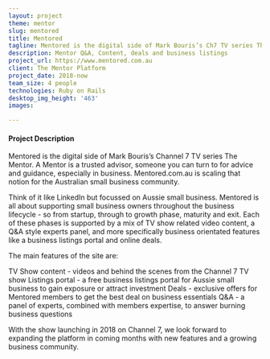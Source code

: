 ```yaml
---
layout: project
theme: mentor
slug: mentored
title: Mentored
tagline: Mentored is the digital side of Mark Bouris’s Ch7 TV series The Mentor.
description: Mentor Q&A, Content, deals and business listings
project_url: https://www.mentored.com.au
client: The Mentor Platform
project_date: 2018-now
team_size: 4 people
technologies: Ruby on Rails
desktop_img_height: '463'
images:

---
```


#### Project Description

Mentored is the digital side of Mark Bouris’s Channel 7 TV series The Mentor. A Mentor is a trusted advisor, someone you can turn to for advice and guidance, especially in business. Mentored.com.au is scaling that notion for the Australian small business community. 

Think of it like LinkedIn but focussed on Aussie small business. Mentored is all about supporting small business owners throughout the business lifecycle - so from startup, through to growth phase, maturity and exit. Each of these phases is supported by a mix of TV show related video content, a Q&A style experts panel, and more specifically business orientated features like a business listings portal and online deals.

The main features of the site are:

TV Show content - videos and behind the scenes from the Channel 7 TV show
Listings portal - a free business listings portal for Aussie small business to gain exposure or attract investment
Deals - exclusive offers for Mentored members to get the best deal on business essentials
Q&A - a panel of experts, combined with members expertise, to answer burning business questions 

With the show launching in 2018 on Channel 7, we look forward to expanding the platform in coming months with new features and a growing business community. 

